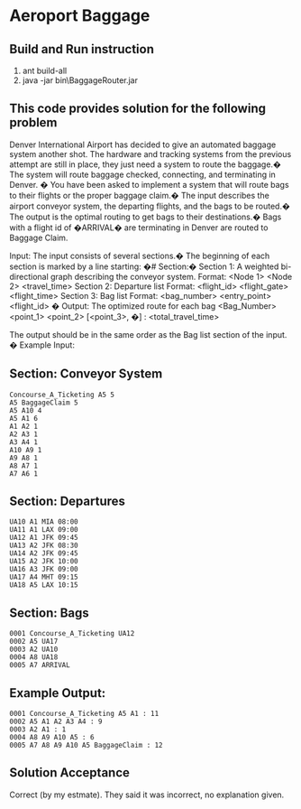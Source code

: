 
# Aeroport Baggage
## Build and Run instruction
1) ant build-all
2) java -jar bin\BaggageRouter.jar

## This code provides solution for the following problem

Denver International Airport has decided to give an automated baggage system another shot. The hardware and tracking systems from the previous attempt are still in place, they just need a system to route the baggage.� The system will route baggage checked, connecting, and terminating in Denver.
�
You have been asked to implement a system that will route bags to their flights or the proper baggage claim.� The input describes the airport conveyor system, the departing flights, and the bags to be routed.� The output is the optimal routing to get bags to their destinations.�
Bags with a flight id of �ARRIVAL� are terminating in Denver are routed to Baggage Claim.

Input: The input consists of several sections.�
The beginning of each section is marked by a line starting: �# Section:�
Section 1: A weighted bi-directional graph describing the conveyor system.
Format: <Node 1> <Node 2> <travel_time>
Section 2: Departure list Format:
<flight_id> <flight_gate> <destination> <flight_time>
Section 3: Bag list Format:
<bag_number> <entry_point> <flight_id>
�
Output: The optimized route for each bag
<Bag_Number> <point_1> <point_2> [<point_3>, �] : <total_travel_time>

The output should be in the same order as the Bag list section of the input.
�
Example Input:
## Section: Conveyor System
```
Concourse_A_Ticketing A5 5
A5 BaggageClaim 5
A5 A10 4
A5 A1 6
A1 A2 1
A2 A3 1
A3 A4 1
A10 A9 1
A9 A8 1
A8 A7 1
A7 A6 1
```
## Section: Departures
```
UA10 A1 MIA 08:00
UA11 A1 LAX 09:00
UA12 A1 JFK 09:45
UA13 A2 JFK 08:30
UA14 A2 JFK 09:45
UA15 A2 JFK 10:00
UA16 A3 JFK 09:00
UA17 A4 MHT 09:15
UA18 A5 LAX 10:15
```

## Section: Bags
```
0001 Concourse_A_Ticketing UA12
0002 A5 UA17
0003 A2 UA10
0004 A8 UA18
0005 A7 ARRIVAL
```
## Example Output:
```
0001 Concourse_A_Ticketing A5 A1 : 11
0002 A5 A1 A2 A3 A4 : 9
0003 A2 A1 : 1
0004 A8 A9 A10 A5 : 6
0005 A7 A8 A9 A10 A5 BaggageClaim : 12
```

## Solution Acceptance
Correct (by my estmate). They said it was incorrect, no explanation given.